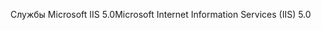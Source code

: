 <span data-ttu-id="0f194-101">Службы Microsoft IIS 5.0</span><span class="sxs-lookup"><span data-stu-id="0f194-101">Microsoft Internet Information Services (IIS) 5.0</span></span>